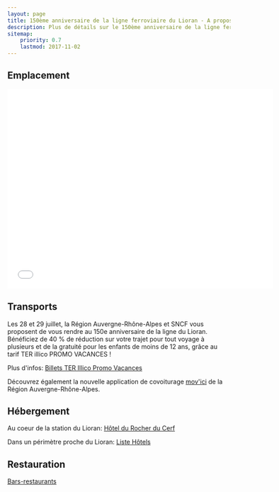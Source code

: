 ```yaml
---
layout: page
title: 150ème anniversaire de la ligne ferroviaire du Lioran - A propos
description: Plus de détails sur le 150ème anniversaire de la ligne ferroviaire du Lioran 
sitemap:
    priority: 0.7
    lastmod: 2017-11-02
---
```


## Emplacement

<center>
  <iframe src="{{ site.map.lioran_url }}" width="600" height="450" frameborder="0" style="border:0" allowfullscreen></iframe>
</center>

## Transports

Les 28 et 29 juillet, la Région Auvergne-Rhône-Alpes et SNCF vous proposent de vous rendre au 150e anniversaire de la ligne du Lioran. Bénéficiez de 40 % de réduction sur votre trajet pour tout voyage à plusieurs et de la gratuité pour les enfants de moins de 12 ans, grâce au tarif TER illico PROMO VACANCES ! 

Plus d'infos: [Billets TER Illico Promo Vacances](https://goo.gl/3XjgWe)

Découvrez également la nouvelle application de covoiturage [mov'ici](https://movici.auvergnerhonealpes.fr/) de la Région Auvergne-Rhône-Alpes.

## Hébergement

Au coeur de la station du Lioran: [Hôtel du Rocher du Cerf](http://www.lerocherducerf.com/fr)

Dans un périmètre proche du Lioran: [Liste Hôtels](http://www.lelioran.com/liste-hotels.html) 

## Restauration

[Bars-restaurants](http://www.lelioran.com/bars-restaurants.html)

